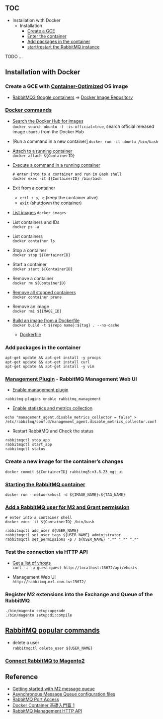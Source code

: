 ## TOC
* Installation with Docker
  * Installation
     * [Create a GCE](#create-a-gce-with-container-optimized-os-image)
     * [Enter the container](#docker-commands)
     * [Add packages in the container](#add-packages-in-the-container)
     * [start/restart the RabbitMQ instance](#starting-the-rabbitmq-container)

TODO ...

## Installation with Docker
### Create a GCE with [Container-Optimized](https://cloud.google.com/container-optimized-os/docs/concepts/features-and-benefits) OS image
* [RabbitMQ3 Google containers](https://console.cloud.google.com/marketplace/product/google/rabbitmq3?project=czechrepublic-290206) => [Docker Image Repository](https://console.cloud.google.com/gcr/images/cloud-marketplace/GLOBAL/google/rabbitmq3)

### [Docker commands](https://docs.docker.com/engine/reference/run/)
* [Search the Docker Hub for images](https://docs.docker.com/engine/reference/commandline/search/)  
  `docker search ubuntu -f -is-official=true`, search official released image `ubuntu` from the Docker Hub
 
* [Run a command in a new container]
  `docker run -it ubuntu /bin/bash`

* [Attach to a running container](https://docs.docker.com/engine/reference/commandline/attach/)  
  `docker attach ${ContainerID}`  
 
* [Execute a command in a running container](https://docs.docker.com/engine/reference/commandline/exec/)  
  ```
  # enter into to a container and run in Bash shell
  docker exec -it ${ContainerID} /bin/bash
  ```
  
* Exit from a container 
  * `crtl + p, q` (keep the container alive)
  * `exit` (shutdown the container)

* [List images](https://docs.docker.com/engine/reference/commandline/images/)
  `docker images`

* List containers and IDs  
  `docker ps -a`
  
* List containers  
  `docker container ls`

* Stop a container  
  `docker stop ${ContainerID}`

* Start a container  
  `docker start ${ContainerID}`

* Remove a container  
  `docker rm ${ContainerID}`
  
* [Remove all stopped containers](https://docs.docker.com/engine/reference/commandline/container_prune/)  
  `docker container prune`

* Remove an image    
  `docker rmi ${IMAGE_ID}`
  
* [Build an image from a Dockerfile](https://docs.docker.com/engine/reference/commandline/build/)  
  `docker build -t ${repo name}:${tag} . --no-cache`
  
  * [Dockerfile](https://docs.docker.com/engine/reference/builder/)


### Add packages in the container 
```
apt-get update && apt-get install -y procps
apt-get update && apt-get install curl
apt-get update && apt-get install -y vim
```

### [Management Plugin](https://www.rabbitmq.com/management.html) - RabbitMQ Management Web UI
* [Enable management plugin](https://www.rabbitmq.com/management.html#getting-started)
```
rabbitmq-plugins enable rabbitmq_management
```

* [Enable statistics and metrics collection](https://www.rabbitmq.com/management.html#disable-stats)
```
echo "management_agent.disable_metrics_collector = false" > /etc/rabbitmq/conf.d/management_agent.disable_metrics_collector.conf
```

* Restart RabbitMQ and Check the status
```
rabbitmqctl stop_app
rabbitmqctl start_app
rabbitmqctl status
```

### Create a new image for the container’s changes
`docker commit ${ContainerID} rabbitmq3:v3.8.23_mgt_ui`

### [Starting the RabbitMQ container](https://github.com/GoogleCloudPlatform/rabbitmq-docker/blob/master/README.md#using-docker)  
`docker run --network=host -d ${IMAGE_NAME}:${TAG_NAME}`

### [Add a RabbitMQ user for M2 and Grant permission](https://www.rabbitmq.com/access-control.html)
```
# enter into a container shell
docker exec -it ${ContainerID} /bin/bash

rabbitmqctl add_user ${USER_NAME}
rabbitmqctl set_user_tags ${USER_NAME} administrator
rabbitmqctl set_permissions -p / ${USER_NAME} ".*" ".*" ".*"
```

### Test the connection via HTTP API
* [Get a list of vhosts](https://rawcdn.githack.com/rabbitmq/rabbitmq-server/v3.8.23/deps/rabbitmq_management/priv/www/api/index.html)  
  `curl -i -u guest:guest http://localhost:15672/api/vhosts`

* Management Web UI  
  `http://rabbitmq.mrl.com.tw:15672/`

### Register M2 extensions into the Exchange and Queue of the RabbitMQ 
```
./bin/magento setup:upgrade
./bin/magento setup:di:compile
```





## [RabbitMQ popular commands](https://www.rabbitmq.com/rabbitmqctl.8.html) 
* delete a user  
  `rabbitmqctl delete_user ${USER_NAME}`

### [Connect RabbitMQ to Magento2](https://devdocs.magento.com/guides/v2.4/install-gde/prereq/install-rabbitmq.html#connect-rabbitmq-to-magento-open-source-or-adobe-commerce)


## Reference
* [Getting started with M2 message queue](https://www.atwix.com/magento-2/getting-started-with-message-queues-in-magento/)
* [Asynchronous Message Queue configuration files](https://devdocs.magento.com/guides/v2.4/extension-dev-guide/message-queues/async-message-queue-config-files.html)
* [RabbitMQ Port Access](https://www.rabbitmq.com/networking.html#ports)
* [Docker Container 基礎入門篇 1](https://azole.medium.com/docker-container-%E5%9F%BA%E7%A4%8E%E5%85%A5%E9%96%80%E7%AF%87-1-3cb8876f2b14)
* [RabbitMQ Management HTTP API](https://rawcdn.githack.com/rabbitmq/rabbitmq-server/v3.8.23/deps/rabbitmq_management/priv/www/api/index.html)
